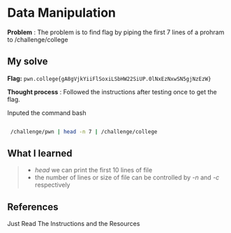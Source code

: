# Data Manipulation

**Problem** : The problem is to find flag by piping the first 7 lines of a prohram to /challenge/college
## My solve

**Flag:** `pwn.college{gA8gVjkYiiFlSoxiLSbHW22SiUP.0lNxEzNxwSN5gjNzEzW}`

**Thought process** :   Followed the instructions after testing once to get the flag.


Inputed the command
bash
```bash

 /challenge/pwn | head -n 7 | /challenge/college

```


## What I learned
> * *head* we can print the first 10 lines of file
> * the number of lines or size of file can be controlled by *-n* and *-c* respectively

## References 
Just Read The Instructions and the Resources
